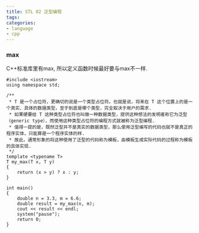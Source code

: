 ```yaml
---
title: STL 02 泛型编程
tags:
categories:
- language
- cpp
---
```


### **max**
C++标准库里有max, 所以定义函数时候最好要与max不一样.

	#include <iostream>
	using namespace std;
	
	/**
	 * T 是一个占位符，更确切的说是一个类型占位符。也就是说，将来在 T 这个位置上的是一个真实、具体的数据类型，至于到底是哪个类型，完全取决于用户的需求.
	 * 如果硬要给 T 这种类型占位符也叫做一种数据类型，提供这种想法的发明者称它为泛型（generic type），而使用这种类型占位符的编程方式就被称为泛型编程.
	 * 值得一提的是，既然泛型并不是真实的数据类型，那么使用泛型编写的代码也就不是真正的程序实体，只能算是一个程序实体的样.
	 * 故此，通常形象的将这种使用了泛型的代码称为模板，由模板生成实际代码的过程称为模板的具体实现.
	 */
	template <typename T>
	T my_max(T x, T y)
	{
	    return (x > y) ? x : y;
	}
	
	int main()
	{
	    double n = 3.3, m = 6.6;
	    double result = my_max(n, m);
	    cout << result << endl;
	    system("pause");
	    return 0;
	}

